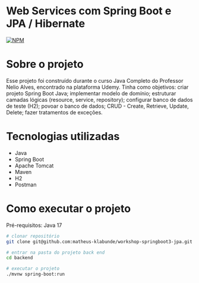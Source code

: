 # Web Services com Spring Boot e JPA / Hibernate
[![NPM](https://img.shields.io/npm/l/react)](https://github.com/matheus-klabunde/workshop-springboot3-jpa/blob/main/LICENSE)

# Sobre o projeto
Esse projeto foi construído durante o curso Java Completo do Professor Nelio Alves, encontrado na plataforma Udemy.
Tinha como objetivos: criar projeto Spring Boot Java; implementar modelo de domínio; estruturar camadas lógicas 
(resource, service, repository); configurar banco de dados de teste (H2); povoar o banco de dados; 
CRUD - Create, Retrieve, Update, Delete; fazer tratamentos de exceções.

# Tecnologias utilizadas
- Java
- Spring Boot
- Apache Tomcat
- Maven
- H2
- Postman

# Como executar o projeto
Pré-requisitos: Java 17

```bash
# clonar repositório
git clone git@github.com:matheus-klabunde/workshop-springboot3-jpa.git

# entrar na pasta do projeto back end
cd backend

# executar o projeto
./mvnw spring-boot:run
```
